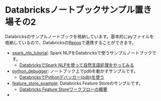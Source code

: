 # Databricksノートブックサンプル置き場その2

Databricksのサンプルノートブックを格納しています。基本的にpyファイルを格納しているので、Databricksの[Repos](https://qiita.com/taka_yayoi/items/b89f199ff0d3a4c16140)で連携することができます。

* [spark\_nlp\_tutorial](https://github.com/taka-yayoi/public_repo_2/tree/master/spark_nlp_tutorial): Spark NLPをDatabricksで使うサンプルノートブックです。
  * [DatabricksでSpark NLPを使って自然言語処理をやってみる](https://qiita.com/taka_yayoi/items/f4f0bf5cd704fea4d5ab)
* [python\_debugger](https://github.com/taka-yayoi/public_repo_2/tree/master/python_debugger): ノートブック上でpdbを動かすサンプルです。
  * [DatabricksでPythonデバッガー\(pdb\)を使う](https://qiita.com/taka_yayoi/items/f52e8de6cc89fd67840f)
* [feature\_store\_example](https://github.com/taka-yayoi/public_repo_2/tree/master/feature_store_example): Databricks Feature Storeのサンプルです。
  * [Databricks Feature Storeワークフローの概要](https://qiita.com/taka_yayoi/items/4ee41a1865aeaf3ac79c)
* 
